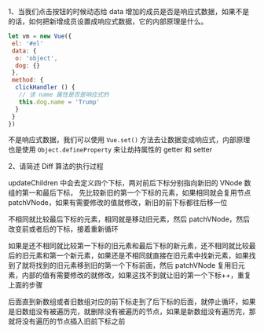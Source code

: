 1、当我们点击按钮的时候动态给 data 增加的成员是否是响应式数据，如果不是的话，如何把新增成员设置成响应式数据，它的内部原理是什么。

```js
let vm = new Vue({
 el: '#el'
 data: {
  o: 'object',
  dog: {}
 },
 method: {
  clickHandler () {
   // 该 name 属性是否是响应式的
   this.dog.name = 'Trump'
  }
 }
})
```

不是响应式数据，我们可以使用 `Vue.set()` 方法去让数据变成响应式，内部原理也是使用 `Object.defineProperty` 来让劫持属性的 getter 和 setter

2、请简述 Diff 算法的执行过程

updateChildren 中会去定义四个下标，两对前后下标分别指向新旧的 VNode 数组的第一和最后下标，
先比较新旧的第一个下标的元素，如果相同就会复用节点 patchVNode，如果有需要修改的值就修改，新旧的前下标都往后移一位

不相同就比较最后下标的元素，相同就是移动旧元素，然后 patchVNode，然后改变前或者后的下标，接着重新循环

如果是还不相同就比较第一下标的旧元素和最后下标的新元素，还不相同就比较最后的旧元素和第一个新元素，如果还是不相同就直接在旧元素中找新元素，如果找到了就将找到的旧元素移到旧的第一个下标前面，然后 patchVNode 复用旧元素，内部的值有需要修改的就修改，如果这找不到就让旧的第一个下标++，重复上面的步骤

后面直到新数组或者旧数组对应的前下标走到了后下标的后面，就停止循环，如果是旧数组没有被遍历完，就删除没有被遍历的节点，如果是新数组没有遍历完，那就将没有遍历的节点插入旧前下标之前

